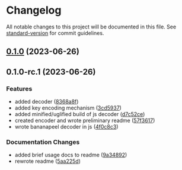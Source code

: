 # Changelog

All notable changes to this project will be documented in this file. See [standard-version](https://github.com/conventional-changelog/standard-version) for commit guidelines.

## [0.1.0](https://github.com/arctic-hen7/bananapeel/compare/v0.1.0-rc.1...v0.1.0) (2023-06-26)

## 0.1.0-rc.1 (2023-06-26)


### Features

* added decoder ([8368a8f](https://github.com/arctic-hen7/bananapeel/commit/8368a8f8f21517d2c2220a12a320903b28a8e569))
* added key encoding mechanism ([3cd5937](https://github.com/arctic-hen7/bananapeel/commit/3cd5937df14e7a570fb3248252c7e7ad982cc0ed))
* added minified/uglified build of js decoder ([d7c52ce](https://github.com/arctic-hen7/bananapeel/commit/d7c52ce9f3d8171898af2b4f7930a9993022818a))
* created encoder and wrote preliminary readme ([57f3617](https://github.com/arctic-hen7/bananapeel/commit/57f361745628c25de71c8b301738c059a0853f33))
* wrote bananapeel decoder in js ([4f0c8c3](https://github.com/arctic-hen7/bananapeel/commit/4f0c8c3e22d2b74e6b8b007cf22ac9ced9fcf8cb))


### Documentation Changes

* added brief usage docs to readme ([9a34892](https://github.com/arctic-hen7/bananapeel/commit/9a34892c7c8093aa1bb6a02d3b41b02cf4e7ce23))
* rewrote readme ([5aa225d](https://github.com/arctic-hen7/bananapeel/commit/5aa225d463d28c1066dd12bb2de13f5f55d31d0d))
